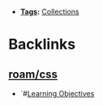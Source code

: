 - **[Tags](<Tags.md>):** [Collections](<Collections.md>)

# Backlinks
## [roam/css](<roam/css.md>)
- `#[Learning Objectives](<Learning Objectives.md>)

